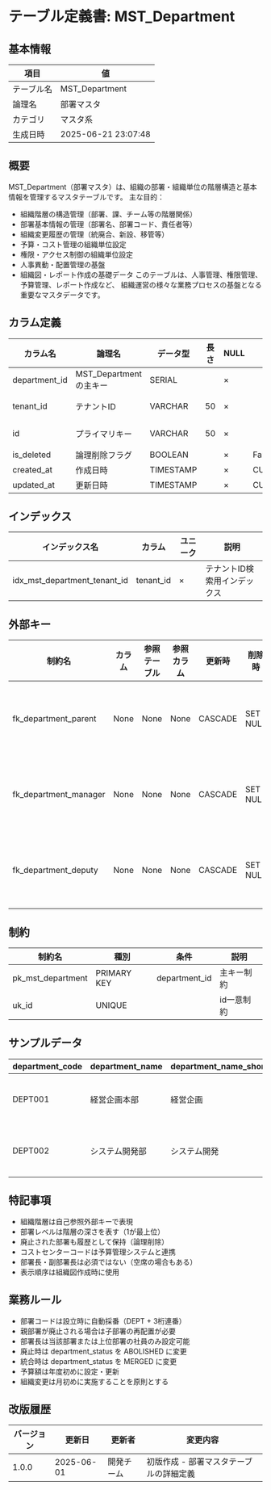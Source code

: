 # テーブル定義書: MST_Department

## 基本情報

| 項目 | 値 |
|------|-----|
| テーブル名 | MST_Department |
| 論理名 | 部署マスタ |
| カテゴリ | マスタ系 |
| 生成日時 | 2025-06-21 23:07:48 |

## 概要

MST_Department（部署マスタ）は、組織の部署・組織単位の階層構造と基本情報を管理するマスタテーブルです。
主な目的：
- 組織階層の構造管理（部署、課、チーム等の階層関係）
- 部署基本情報の管理（部署名、部署コード、責任者等）
- 組織変更履歴の管理（統廃合、新設、移管等）
- 予算・コスト管理の組織単位設定
- 権限・アクセス制御の組織単位設定
- 人事異動・配置管理の基盤
- 組織図・レポート作成の基礎データ
このテーブルは、人事管理、権限管理、予算管理、レポート作成など、
組織運営の様々な業務プロセスの基盤となる重要なマスタデータです。


## カラム定義

| カラム名 | 論理名 | データ型 | 長さ | NULL | デフォルト | 説明 |
|----------|--------|----------|------|------|------------|------|
| department_id | MST_Departmentの主キー | SERIAL |  | × |  | MST_Departmentの主キー |
| tenant_id | テナントID | VARCHAR | 50 | × |  | テナントID（マルチテナント対応） |
| id | プライマリキー | VARCHAR | 50 | × |  | プライマリキー（UUID） |
| is_deleted | 論理削除フラグ | BOOLEAN |  | × | False | 論理削除フラグ |
| created_at | 作成日時 | TIMESTAMP |  | × | CURRENT_TIMESTAMP | 作成日時 |
| updated_at | 更新日時 | TIMESTAMP |  | × | CURRENT_TIMESTAMP | 更新日時 |

## インデックス

| インデックス名 | カラム | ユニーク | 説明 |
|----------------|--------|----------|------|
| idx_mst_department_tenant_id | tenant_id | × | テナントID検索用インデックス |

## 外部キー

| 制約名 | カラム | 参照テーブル | 参照カラム | 更新時 | 削除時 | 説明 |
|--------|--------|--------------|------------|--------|--------|------|
| fk_department_parent | None | None | None | CASCADE | SET NULL | 外部キー制約 |
| fk_department_manager | None | None | None | CASCADE | SET NULL | 外部キー制約 |
| fk_department_deputy | None | None | None | CASCADE | SET NULL | 外部キー制約 |

## 制約

| 制約名 | 種別 | 条件 | 説明 |
|--------|------|------|------|
| pk_mst_department | PRIMARY KEY | department_id | 主キー制約 |
| uk_id | UNIQUE |  | id一意制約 |

## サンプルデータ

| department_code | department_name | department_name_short | parent_department_id | department_level | department_type | manager_id | deputy_manager_id | cost_center_code | budget_amount | location | phone_number | email_address | establishment_date | abolition_date | department_status | sort_order | description |
|------|------|------|------|------|------|------|------|------|------|------|------|------|------|------|------|------|------|
| DEPT001 | 経営企画本部 | 経営企画 | None | 1 | HEADQUARTERS | EMP000001 | None | CC001 | 50000000.0 | 本社ビル 10F | 03-1234-5678 | planning@company.com | 2020-04-01 | None | ACTIVE | 1 | 会社全体の経営戦略立案・推進を担当 |
| DEPT002 | システム開発部 | システム開発 | DEPT001 | 2 | DEPARTMENT | EMP000002 | EMP000003 | CC002 | 120000000.0 | 本社ビル 8F | 03-1234-5679 | dev@company.com | 2020-04-01 | None | ACTIVE | 2 | 社内システムの開発・保守・運用を担当 |

## 特記事項

- 組織階層は自己参照外部キーで表現
- 部署レベルは階層の深さを表す（1が最上位）
- 廃止された部署も履歴として保持（論理削除）
- コストセンターコードは予算管理システムと連携
- 部署長・副部署長は必須ではない（空席の場合もある）
- 表示順序は組織図作成時に使用

## 業務ルール

- 部署コードは設立時に自動採番（DEPT + 3桁連番）
- 親部署が廃止される場合は子部署の再配置が必要
- 部署長は当該部署または上位部署の社員のみ設定可能
- 廃止時は department_status を ABOLISHED に変更
- 統合時は department_status を MERGED に変更
- 予算額は年度初めに設定・更新
- 組織変更は月初めに実施することを原則とする

## 改版履歴

| バージョン | 更新日 | 更新者 | 変更内容 |
|------------|--------|--------|----------|
| 1.0.0 | 2025-06-01 | 開発チーム | 初版作成 - 部署マスタテーブルの詳細定義 |